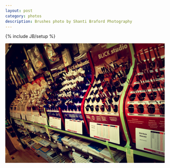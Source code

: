 ```yaml
---
layout: post
category: photos
description: Brushes photo by Shanti Braford Photography
---
```

{% include JB/setup %}

<a href="/photos/art_fills_the_void/brushes.jpg" title="Brushes"><img src="/photos/art_fills_the_void/brushes.jpg" alt="Brushes" /></a>

